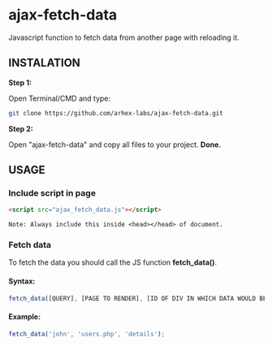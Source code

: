 # ajax-fetch-data
Javascript function to fetch data from another page with reloading it.

## INSTALATION

**Step 1:**

Open Terminal/CMD and type:
```bash
git clone https://github.com/arhex-labs/ajax-fetch-data.git
```
**Step 2:**

Open "ajax-fetch-data" and copy all files to your project.
**Done.**

## USAGE
### Include script in page
```html
<script src="ajax_fetch_data.js"></script>  
```
``````Note: Always include this inside <head></head> of document.``````

### Fetch data
To fetch the data you should call the JS function **fetch_data()**.

#### Syntax:
```js
fetch_data([QUERY], [PAGE TO RENDER], [ID OF DIV IN WHICH DATA WOULD BE DISPLAYED]);
```

#### Example:
```js
fetch_data('john', 'users.php', 'details');
```
